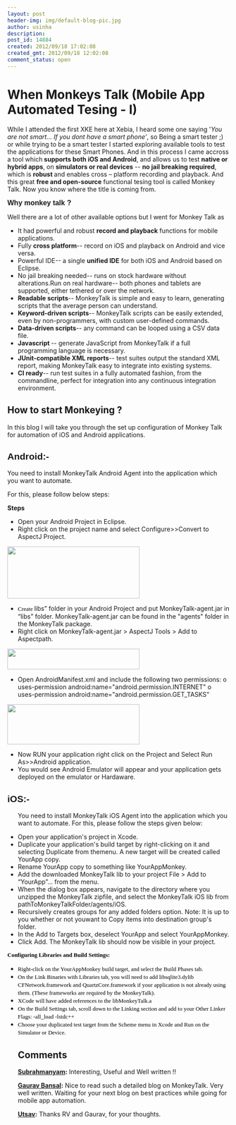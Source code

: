 ```yaml
---
layout: post
header-img: img/default-blog-pic.jpg
author: usinha
description: 
post_id: 14884
created: 2012/09/18 17:02:08
created_gmt: 2012/09/18 12:02:08
comment_status: open
---
```


# When Monkeys Talk (Mobile App Automated Tesing - I)

<p>While I attended the first XKE here at Xebia, I heard some one saying '<i>You are not smart... If you dont have a smart phone'</i>, so Being a smart tester ;) or while trying to be a smart tester I started exploring available tools to test the applications for these Smart Phones. And in this process I came accross a tool which<b> supports both  iOS and Android</b>, and allows us to test <strong>native or hybrid apps</strong>, on <strong>simulators or real devices</strong> -- <strong>no jail breaking required</strong>, which is <strong>robust </strong>and enables cross – platform recording and playback. And this great <strong>free and open-source</strong> functional tesing tool is called Monkey Talk. Now you know where the title is coming from.
<!--more--></p>
<p><strong><span style="font-family: Arial, sans-serif;font-size: medium">Why monkey talk ?</span></strong></p>
<p>Well there are a lot of other available options but I went for Monkey Talk as
<ul>
    <li>It had powerful     and robust <strong>record and playback</strong> functions for mobile applications.</li>
    <li>Fully <strong>cross     platform</strong>-- record on iOS and playback on Android and vice versa.</li>
    <li>Powerful IDE-- a    single <strong>unified IDE</strong> for both iOS and Android based on Eclipse.</li>
    <li>No jail breaking    needed-- runs on stock hardware without alterations.Run on real     hardware-- both phones and tablets are supported, either tethered or    over the network.</li>
    <li><strong>Readable scripts</strong>--     MonkeyTalk is simple and easy to learn, generating scripts that the     average person can understand.</li>
    <li><strong>Keyword-driven  scripts</strong>-- MonkeyTalk scripts can be easily extended, even by   non-programmers, with custom user-defined commands.</li>
    <li><strong>Data-driven     scripts</strong>-- any command can be looped using a CSV data file.</li>
    <li><strong>Javascript </strong>-- generate JavaScript from MonkeyTalk if a full programming    language is necessary.</li>
    <li><strong>JUnit-compatible    XML reports</strong>-- test suites output the standard XML report, making   MonkeyTalk easy to integrate into existing systems.</li>
    <li><strong>CI ready</strong>-- run     test suites in a fully automated fashion, from the commandline,     perfect for integration into any continuous integration environment.</li>
</ul>
<h2>How to start Monkeying ?</h2>
In this blog I will take you through the set up configuration of Monkey Talk for automation of  iOS and Android applications.
<h2><span style="font-family: Arial, sans-serif">Android:-</span></h2>
You need to install MonkeyTalk Android Agent into the application which you want to automate.</p>
<p>For this, please follow below steps:</p>
<p><b>Steps</b>
<ul>
    <li>Open your Android   Project in Eclipse.</li>
    <li>Right click on the  project name and select Configure&gt;&gt;Convert to AspectJ Project.</li>
</ul>
<div><a rel="attachment wp-att-14914" href="http://xebee.xebia.in/2012/09/18/mobile-app-automation-testing/p1-2/"><img class="aligncenter size-medium wp-image-14914" height="118" width="300" src="http://xebee.xebia.in/wp-content/uploads/2012/09/p11-300x118.jpg" /></a></div>
<div></div>
<ul>
    <li><span style="color: #000000"><span style="font-family: 'Times New Roman', serif"><span style="font-size: small">Create</span></span></span><span style="color: #000000"><span style="font-family: 'Times New Roman', serif"><span style="font-size: small"> </span></span></span>libs” folder in your Android Project and put   MonkeyTalk-agent.jar in “libs” folder. MonkeyTalk-agent.jar can     be found in the "agents" folder in the MonkeyTalk package.</li>
    <li>Right click on  MonkeyTalk-agent.jar &gt; AspectJ Tools &gt; Add to Aspectpath.</li>
</ul>
<div><a rel="attachment wp-att-14915" href="http://xebee.xebia.in/2012/09/18/mobile-app-automation-testing/2-9/"><img class="aligncenter size-medium wp-image-14915" height="47" width="300" src="http://xebee.xebia.in/wp-content/uploads/2012/09/2-300x47.jpg" /></a></div>
<ul>
    <li>Open    AndroidManifest.xml and include the following two permissions:
o   uses-permission android:name="android.permission.INTERNET"
o   uses-permission android:name="android.permission.GET_TASKS"</li>
</ul>
<div><a rel="attachment wp-att-14916" href="http://xebee.xebia.in/2012/09/18/mobile-app-automation-testing/3-4/"><img class="aligncenter size-medium wp-image-14916" height="91" width="300" src="http://xebee.xebia.in/wp-content/uploads/2012/09/3-300x91.jpg" /></a></div>
<ul>
    <li>Now RUN your    application right click on the Project and Select Run As&gt;&gt;Android     application.</li>
    <li>You would see   Android Emulator will appear and your application gets deployed on  the emulator or Hardaware.</li>
</ul>
<h2><span style="font-family: Arial, sans-serif">iOS:-</span></h2>
<ul>You need to install     MonkeyTalk iOS Agent into the application which you want to     automate. For this, please follow the steps given below:</ul>
<ul>
    <li>Open your   application's project in Xcode.</li>
    <li>Duplicate your  application's build target by right-clicking on it and selecting    Duplicate from themenu. A new target    will be created called YourApp copy.</li>
    <li>Rename YourApp  copy to something like YourAppMonkey.</li>
    <li>Add the downloaded  MonkeyTalk lib to your project File &gt; Add to “YourApp”...    from the menu.</li>
    <li>When the dialog     box appears, navigate to the directory where you unzipped the   MonkeyTalk zipfile, and select  the MonkeyTalk iOS lib from pathToMonkeyTalkFolder/agents/iOS.</li>
    <li>Recursively     creates groups for any added folders option. Note: It is up to you  whether or not youwant to Copy items    into destination group's folder.</li>
    <li>In the Add to   Targets box, deselect YourApp and select YourAppMonkey.</li>
    <li>Click Add. The  MonkeyTalk lib should now be visible in your project.</li>
</ul>
<span style="color: #000000"><strong><span style="font-family: 'Times New Roman', serif"><span style="font-size: small">Configuring Libraries and Build Settings:</span></span></strong></span>
<ul>
    <li><span style="color: #000000"><span style="font-family: TimesNewRoman, serif"><span style="font-size: small">Right-click     on the YourAppMonkey build target, and select the Build Phases tab.</span></span></span></li>
    <li><span style="color: #000000"><span style="font-family: TimesNewRoman, serif"><span style="font-size: small">On  the Link Binaries with Libraries tab, you will need to add  libsqlite3.dylib </span></span></span><span style="color: #000000"> <span style="font-family: TimesNewRoman, serif"><span style="font-size: small">CFNetwork.framework  and QuartzCore.framework if your application is not already using </span></span></span><span style="color: #000000"> <span style="font-family: TimesNewRoman, serif"><span style="font-size: small">them.   (These frameworks are required by the MonkeyTalk).</span></span></span></li>
    <li><span style="color: #000000"><span style="font-family: TimesNewRoman, serif"><span style="font-size: small">XCode   will have added references to the libMonkeyTalk.a</span></span></span></li>
    <li><span style="color: #000000"><span style="font-family: TimesNewRoman, serif"><span style="font-size: small">On  the Build Settings tab, scroll down to the Linking section and add  to your Other Linker </span></span></span><span style="color: #000000"> <span style="font-family: TimesNewRoman, serif"><span style="font-size: small">Flags:   -all_load -lstdc++</span></span></span></li>
    <li><span style="color: #000000"><span style="font-family: TimesNewRoman, serif"><span style="font-size: small">Choose  your duplicated test target from the Scheme menu in Xcode and Run on    the </span></span></span><span style="color: #000000"> <span style="font-family: TimesNewRoman, serif"><span style="font-size: small">Simulator     or Device.</span></span></span></li></p>

## Comments

**[Subrahmanyam](#9285 "2012-09-18 17:18:02"):** Interesting, Useful and Well written !!

**[Gaurav Bansal](#9287 "2012-09-22 21:08:19"):** Nice to read such a detailed blog on MonkeyTalk. Very well written. Waiting for your next blog on best practices while going for mobile app automation.

**[Utsav](#9289 "2012-09-25 10:13:54"):** Thanks RV and Gaurav, for your thoughts.

